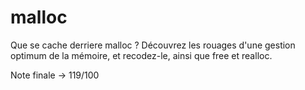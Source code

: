 # malloc

Que se cache derriere malloc ? Découvrez les rouages d'une gestion optimum de la mémoire, et recodez-le, ainsi que free et realloc.

Note finale -> 119/100
